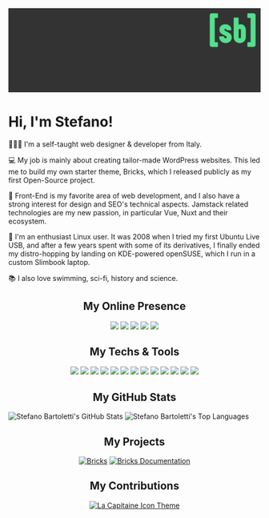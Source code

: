 <img src="images/cover.png" alt="Stefano Bartoletti">

# Hi, I'm Stefano! 

👨🏻‍💻 I'm a self-taught web designer & developer from Italy.

💻 My job is mainly about creating tailor-made WordPress websites. This led me to build my own starter theme, Bricks, which I released publicly as my first Open-Source project.

🎨 Front-End is my favorite area of web development, and I also have a strong interest for design and SEO's technical aspects. Jamstack related technologies are my new passion, in particular Vue, Nuxt and their ecosystem.

🐧 I'm an enthusiast Linux user. It was 2008 when I tried my first Ubuntu Live USB, and after a few years spent with some of its derivatives, I finally ended my distro-hopping by landing on KDE-powered openSUSE, which I run in a custom Slimbook laptop.

📚 I also love swimming, sci-fi, history and science.

<h2 align="center">My Online Presence</h2>

<div align="center">

[![](https://img.shields.io/badge/-website-53e08d?style=for-the-badge&logoColor=ffffff&logo=nuxtdotjs)](https://www.stefanobartoletti.it/)
[![](https://img.shields.io/badge/-facebook-53e08d?style=for-the-badge&logoColor=ffffff&logo=facebook)](https://www.facebook.com/stefanobartoletti.it/)
[![](https://img.shields.io/badge/-instagram-53e08d?style=for-the-badge&logoColor=ffffff&logo=instagram)](https://www.instagram.com/stefanobartoletti.it/)
[![](https://img.shields.io/badge/-linkedin-53e08d?style=for-the-badge&logoColor=ffffff&logo=linkedin)](https://www.linkedin.com/in/stefanobartoletti/)
[![](https://img.shields.io/badge/-dev-53e08d?style=for-the-badge&logoColor=ffffff&logo=devdotto)](https://dev.to/stefanobartoletti/)

</div>

<h2 align="center">My Techs & Tools</h2>

<div align="center">

![](https://img.shields.io/badge/OS-Linux-53e08d?style=flat-square&logoColor=ffffff&logo=linux)
![](https://img.shields.io/badge/Editor-VS_Code-53e08d?style=flat-square&logoColor=ffffff&logo=visualstudiocode)
![](https://img.shields.io/badge/Design-Figma-53e08d?style=flat-square&logoColor=ffffff&logo=figma)
![](https://img.shields.io/badge/Code-JavaScript-53e08d?style=flat-square&logoColor=ffffff&logo=javascript)
![](https://img.shields.io/badge/Code-CSS-53e08d?style=flat-square&logoColor=ffffff&logo=css3)
![](https://img.shields.io/badge/Code-Sass-53e08d?style=flat-square&logoColor=ffffff&logo=sass)
![](https://img.shields.io/badge/Code-Vue.js-53e08d?style=flat-square&logoColor=ffffff&logo=vuedotjs)
![](https://img.shields.io/badge/Code-Nuxt-53e08d?style=flat-square&logoColor=ffffff&logo=nuxtdotjs)
![](https://img.shields.io/badge/Code-Tailwind-53e08d?style=flat-square&logoColor=ffffff&logo=tailwind-css)
![](https://img.shields.io/badge/Tool-Bash-53e08d?style=flat-square&logoColor=ffffff&logo=gnu-bash)
![](https://img.shields.io/badge/Platform-Docker-53e08d?style=flat-square&logoColor=ffffff&logo=docker)
![](https://img.shields.io/badge/Platform-Storyblok-53e08d?style=flat-square&logoColor=ffffff&logo=storyblok)
![](https://img.shields.io/badge/Platform-Netlify-53e08d?style=flat-square&logoColor=ffffff&logo=netlify)
<!-- ![](https://img.shields.io/badge/OS-openSUSE-53e08d?style=flat-square&logoColor=ffffff&logo=opensuse) -->
<!-- ![](https://img.shields.io/badge/OS-KDE-53e08d?style=flat-square&logoColor=ffffff&logo=kde) -->
<!-- ![](https://img.shields.io/badge/Design-Inkscape-53e08d?style=flat-square&logoColor=ffffff&logo=inkscape) -->
<!-- ![](https://img.shields.io/badge/Code-WordPress-53e08d?style=flat-square&logoColor=ffffff&logo=wordpress) -->
<!-- ![](https://img.shields.io/badge/Code-Bootstrap-53e08d?style=flat-square&logoColor=ffffff&logo=bootstrap) -->
<!-- ![](https://img.shields.io/badge/Tool-Yarn-53e08d?style=flat-square&logoColor=ffffff&logo=yarn) -->
<!-- ![](https://img.shields.io/badge/Tool-Gulp-53e08d?style=flat-square&logoColor=ffffff&logo=gulp) -->
<!-- ![](https://img.shields.io/badge/Tool-Rollup-53e08d?style=flat-square&logoColor=ffffff&logo=rollupdotjs) -->
<!-- ![](https://img.shields.io/badge/Platform-DigitalOcean-53e08d?style=flat-square&logoColor=ffffff&logo=digitalocean) -->

</div>

<h2 align="center">My GitHub Stats</h2>

<div>
    <img height="180em" src="https://github-readme-stats.vercel.app/api?username=stefanobartoletti&count_private=true&show_icons=true&bg_color=333333&title_color=53e08d&icon_color=53e08d&text_color=dddddd" alt="Stefano Bartoletti's GitHub Stats">
    <img height="180em" src="https://github-readme-stats.vercel.app/api/top-langs/?username=stefanobartoletti&show_icons=true&bg_color=333333&title_color=53e08d&icon_color=53e08d&text_color=dddddd&layout=compact&langs_count=6" alt="Stefano Bartoletti's Top Languages">
</div>

<h2 align="center">My Projects</h2>

<div align="center">

[![Bricks](https://github-readme-stats.vercel.app/api/pin/?username=stefanobartoletti&repo=bricks&bg_color=333333&title_color=53e08d&icon_color=53e08d&text_color=dddddd)](https://github.com/stefanobartoletti/bricks)
[![Bricks Documentation](https://github-readme-stats.vercel.app/api/pin/?username=stefanobartoletti&repo=bricks-docs&bg_color=333333&title_color=53e08d&icon_color=53e08d&text_color=dddddd)](https://github.com/stefanobartoletti/bricks-docs)

</div>

<h2 align="center">My Contributions</h2>

<div align="center">

[![La Capitaine Icon Theme](https://github-readme-stats.vercel.app/api/pin/?username=keeferrourke&repo=la-capitaine-icon-theme&bg_color=333333&title_color=53e08d&icon_color=53e08d&text_color=dddddd)](https://github.com/keeferrourke/la-capitaine-icon-theme)

</div>
